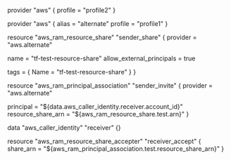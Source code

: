 provider "aws" {
  profile = "profile2"
}

provider "aws" {
  alias   = "alternate"
  profile = "profile1"
}

resource "aws_ram_resource_share" "sender_share" {
  provider = "aws.alternate"

  name                      = "tf-test-resource-share"
  allow_external_principals = true

  tags = {
      Name = "tf-test-resource-share"
  }
}

resource "aws_ram_principal_association" "sender_invite" {
  provider = "aws.alternate"

  principal          = "${data.aws_caller_identity.receiver.account_id}"
  resource_share_arn = "${aws_ram_resource_share.test.arn}"
}

data "aws_caller_identity" "receiver" {}

resource "aws_ram_resource_share_accepter" "receiver_accept" {
  share_arn = "${aws_ram_principal_association.test.resource_share_arn}"
}
